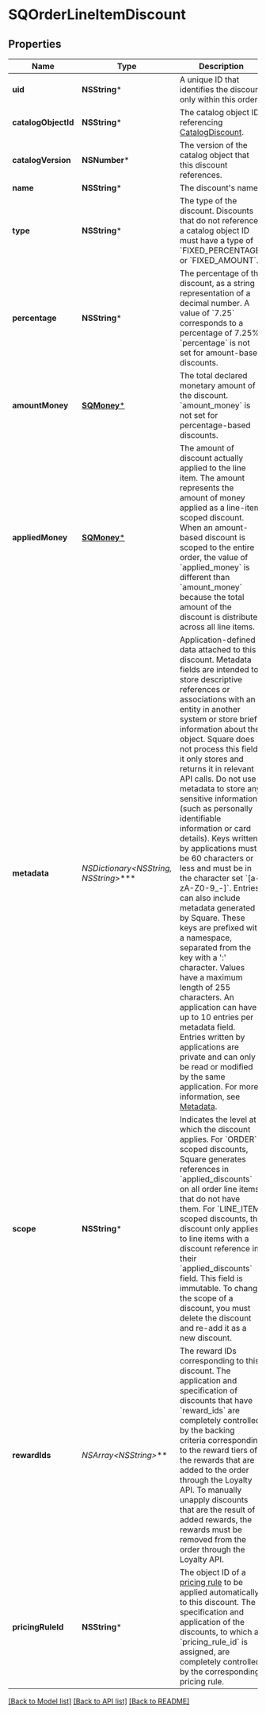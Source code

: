 # SQOrderLineItemDiscount

## Properties
Name | Type | Description | Notes
------------ | ------------- | ------------- | -------------
**uid** | **NSString*** | A unique ID that identifies the discount only within this order. | [optional] 
**catalogObjectId** | **NSString*** | The catalog object ID referencing [CatalogDiscount](https://developer.squareup.com/reference/square_2023-10-18/objects/CatalogDiscount). | [optional] 
**catalogVersion** | **NSNumber*** | The version of the catalog object that this discount references. | [optional] 
**name** | **NSString*** | The discount&#39;s name. | [optional] 
**type** | **NSString*** | The type of the discount.  Discounts that do not reference a catalog object ID must have a type of &#x60;FIXED_PERCENTAGE&#x60; or &#x60;FIXED_AMOUNT&#x60;. | [optional] 
**percentage** | **NSString*** | The percentage of the discount, as a string representation of a decimal number. A value of &#x60;7.25&#x60; corresponds to a percentage of 7.25%.  &#x60;percentage&#x60; is not set for amount-based discounts. | [optional] 
**amountMoney** | [**SQMoney***](SQMoney.md) | The total declared monetary amount of the discount.  &#x60;amount_money&#x60; is not set for percentage-based discounts. | [optional] 
**appliedMoney** | [**SQMoney***](SQMoney.md) | The amount of discount actually applied to the line item.  The amount represents the amount of money applied as a line-item scoped discount. When an amount-based discount is scoped to the entire order, the value of &#x60;applied_money&#x60; is different than &#x60;amount_money&#x60; because the total amount of the discount is distributed across all line items. | [optional] 
**metadata** | **NSDictionary&lt;NSString*, NSString*&gt;*** | Application-defined data attached to this discount. Metadata fields are intended to store descriptive references or associations with an entity in another system or store brief information about the object. Square does not process this field; it only stores and returns it in relevant API calls. Do not use metadata to store any sensitive information (such as personally identifiable information or card details).  Keys written by applications must be 60 characters or less and must be in the character set &#x60;[a-zA-Z0-9_-]&#x60;. Entries can also include metadata generated by Square. These keys are prefixed with a namespace, separated from the key with a &#39;:&#39; character.  Values have a maximum length of 255 characters.  An application can have up to 10 entries per metadata field.  Entries written by applications are private and can only be read or modified by the same application.  For more information, see [Metadata](https://developer.squareup.com/docs/build-basics/metadata). | [optional] 
**scope** | **NSString*** | Indicates the level at which the discount applies. For &#x60;ORDER&#x60; scoped discounts, Square generates references in &#x60;applied_discounts&#x60; on all order line items that do not have them. For &#x60;LINE_ITEM&#x60; scoped discounts, the discount only applies to line items with a discount reference in their &#x60;applied_discounts&#x60; field.  This field is immutable. To change the scope of a discount, you must delete the discount and re-add it as a new discount. | [optional] 
**rewardIds** | **NSArray&lt;NSString*&gt;*** | The reward IDs corresponding to this discount. The application and specification of discounts that have &#x60;reward_ids&#x60; are completely controlled by the backing criteria corresponding to the reward tiers of the rewards that are added to the order through the Loyalty API. To manually unapply discounts that are the result of added rewards, the rewards must be removed from the order through the Loyalty API. | [optional] 
**pricingRuleId** | **NSString*** | The object ID of a [pricing rule](https://developer.squareup.com/reference/square_2023-10-18/objects/CatalogPricingRule) to be applied automatically to this discount. The specification and application of the discounts, to which a &#x60;pricing_rule_id&#x60; is assigned, are completely controlled by the corresponding pricing rule. | [optional] 

[[Back to Model list]](../README.md#documentation-for-models) [[Back to API list]](../README.md#documentation-for-api-endpoints) [[Back to README]](../README.md)


